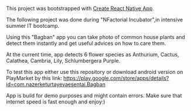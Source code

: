 This project was bootstrapped with [Create React Native App](https://github.com/react-community/create-react-native-app).

The following project was done during "NFactorial Incubator",in intensive summer IT bootcamp.

Using this "Bagban" app you can take photo of common house plants and detect them instantly and get useful advices on how to care them.

At the current time, app detects 6 flower species as Anthurium, Cactus, Calathea, Cambria, Lily, Schlumbergera Purple.

To test this app either use this repository or download android version on PlayMarket by this link:
https://play.google.com/store/apps/details?id=com.nazerketurtayevaesentai.Bagban

App is build for demo purposes and might contain errors. Make sure that internet speed is fast enough and enjoy:)


